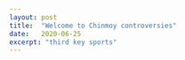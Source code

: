 ```yaml
---
layout: post
title:  "Welcome to Chinmoy controversies"
date:   2020-06-25
excerpt: "third key sports"
---
```

